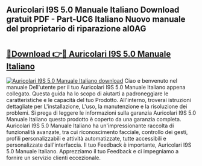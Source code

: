## Auricolari I9S 5.0 Manuale Italiano Download gratuit PDF - Part-UC6 Italiano Nuovo manuale del proprietario di riparazione al0AG

# <h2><a href="http://dfbaki.blite.top/?on=Auricolari+I9S+5.0+Manuale+Italiano">🔗Download 👉🔴 Auricolari I9S 5.0 Manuale Italiano</a></h2>

[![Auricolari I9S 5.0 Manuale Italiano download](https://i.imgur.com/lujVjoI.png)](http://dfbaki.blite.top/?on=Auricolari+I9S+5.0+Manuale+Italiano)
Ciao e benvenuto nel manuale Dell'utente per il tuo Auricolari I9S 5.0 Manuale Italiano appena collegato. Questa guida ha lo scopo di aiutarti a padroneggiare le caratteristiche e le capacità del tuo Prodotto. All'interno, troverai istruzioni dettagliate per L'installazione, L'uso, la manutenzione e la risoluzione dei problemi. Si prega di leggere le informazioni sulla garanzia Auricolari I9S 5.0 Manuale Italiano questo prodotto è coperto da una garanzia completa. Auricolari I9S 5.0 Manuale Italiano ha un'impressionante raccolta di funzionalità avanzate, tra cui riconoscimento facciale, controllo dei gesti, profili personalizzabili e attività automatizzate, tutte accessibili e personalizzate dall'interfaccia. Il tuo Feedback è importante, Auricolari I9S 5.0 Manuale Italiano. Apprezziamo il tuo Feedback e ci impegniamo a fornire un servizio clienti eccezionale.
